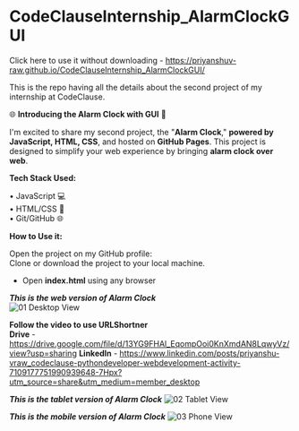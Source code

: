 # CodeClauseInternship_AlarmClockGUI
Click here to use it without downloading - https://priyanshuv-raw.github.io/CodeClauseInternship_AlarmClockGUI/

This is the repo having all the details about the second project of my internship at CodeClause.

🌐 **Introducing the Alarm Clock with GUI** 🚀

I'm excited to share my second project, the "**Alarm Clock**," **powered by JavaScript, HTML, CSS**, and hosted on **GitHub Pages**. This project is designed to simplify your web experience by bringing **alarm clock over web**.

**Tech Stack Used:**

• JavaScript 💻<br>
• HTML/CSS 🎨<br>
• Git/GitHub 🌐<br>

**How to Use it:**

Open the project on my GitHub profile:<br>
Clone or download the project to your local machine.<br>
  - Open **index.html** using any browser <br>

_**This is the web version of Alarm Clock**_ <br>
![01 Desktop View](https://github.com/priyanshuv-raw/CodeClauseInternship_AlarmClockGUI/assets/102889190/c2e29723-aa37-46e9-a1d0-496b2e4ea300)
<br>

**Follow the video to use URLShortner**<br>
**Drive** - https://drive.google.com/file/d/13YG9FHAl_EqompOoi0KnXmdAN8LqwyVz/view?usp=sharing
**LinkedIn** - https://www.linkedin.com/posts/priyanshu-vraw_codeclause-pythondeveloper-webdevelopment-activity-7109177751990939648-7Hpx?utm_source=share&utm_medium=member_desktop

_**This is the tablet version of Alarm Clock**_
![02 Tablet View](https://github.com/priyanshuv-raw/CodeClauseInternship_AlarmClockGUI/assets/102889190/4c239e4c-e865-4048-9f20-59f551e699be)
<br>

_**This is the mobile version of Alarm Clock**_
![03 Phone View](https://github.com/priyanshuv-raw/CodeClauseInternship_AlarmClockGUI/assets/102889190/6953eb99-da04-4ea0-8f3a-2bc513da5b27)
<br>
